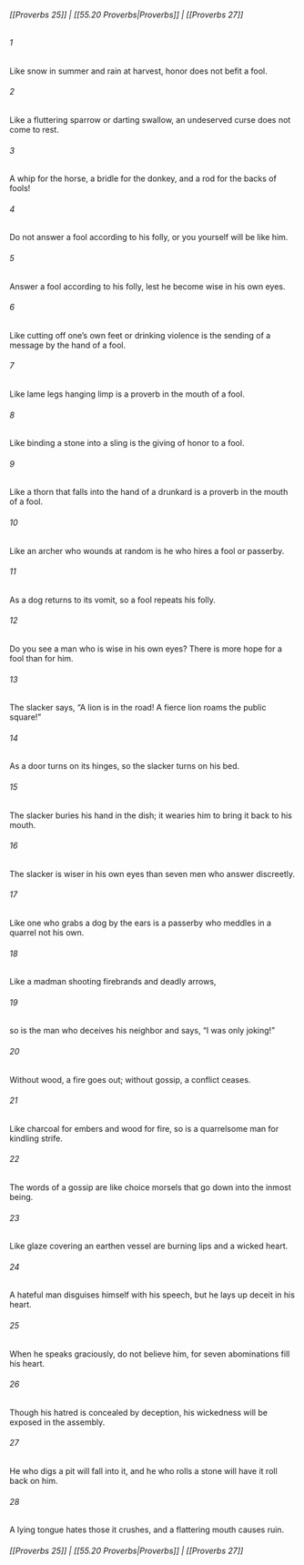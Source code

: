 
###### [[Proverbs 25]] | [[55.20 Proverbs|Proverbs]] | [[Proverbs 27]]

###### 1
Like snow in summer and rain at harvest, honor does not befit a fool.
###### 2
Like a fluttering sparrow or darting swallow, an undeserved curse does not come to rest.
###### 3
A whip for the horse, a bridle for the donkey, and a rod for the backs of fools!
###### 4
Do not answer a fool according to his folly, or you yourself will be like him.
###### 5
Answer a fool according to his folly, lest he become wise in his own eyes.
###### 6
Like cutting off one’s own feet or drinking violence is the sending of a message by the hand of a fool.
###### 7
Like lame legs hanging limp is a proverb in the mouth of a fool.
###### 8
Like binding a stone into a sling is the giving of honor to a fool.
###### 9
Like a thorn that falls into the hand of a drunkard is a proverb in the mouth of a fool.
###### 10
Like an archer who wounds at random is he who hires a fool or passerby.
###### 11
As a dog returns to its vomit, so a fool repeats his folly.
###### 12
Do you see a man who is wise in his own eyes? There is more hope for a fool than for him.
###### 13
The slacker says, “A lion is in the road! A fierce lion roams the public square!”
###### 14
As a door turns on its hinges, so the slacker turns on his bed.
###### 15
The slacker buries his hand in the dish; it wearies him to bring it back to his mouth.
###### 16
The slacker is wiser in his own eyes than seven men who answer discreetly.
###### 17
Like one who grabs a dog by the ears is a passerby who meddles in a quarrel not his own.
###### 18
Like a madman shooting firebrands and deadly arrows,
###### 19
so is the man who deceives his neighbor and says, “I was only joking!”
###### 20
Without wood, a fire goes out; without gossip, a conflict ceases.
###### 21
Like charcoal for embers and wood for fire, so is a quarrelsome man for kindling strife.
###### 22
The words of a gossip are like choice morsels that go down into the inmost being.
###### 23
Like glaze covering an earthen vessel are burning lips and a wicked heart.
###### 24
A hateful man disguises himself with his speech, but he lays up deceit in his heart.
###### 25
When he speaks graciously, do not believe him, for seven abominations fill his heart.
###### 26
Though his hatred is concealed by deception, his wickedness will be exposed in the assembly.
###### 27
He who digs a pit will fall into it, and he who rolls a stone will have it roll back on him.
###### 28
A lying tongue hates those it crushes, and a flattering mouth causes ruin.

###### [[Proverbs 25]] | [[55.20 Proverbs|Proverbs]] | [[Proverbs 27]]
